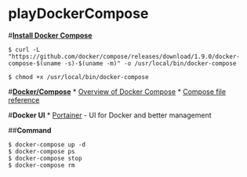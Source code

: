 # playDockerCompose


#**[Install Docker Compose](https://docs.docker.com/compose/install/)**

	$ curl -L "https://github.com/docker/compose/releases/download/1.9.0/docker-compose-$(uname -s)-$(uname -m)" -o /usr/local/bin/docker-compose

	$ chmod +x /usr/local/bin/docker-compose

#**[Docker/Compose](https://github.com/docker/compose)**
	* [Overview of Docker Compose](https://docs.docker.com/compose/overview/)
	* [Compose file reference](https://docs.docker.com/compose/compose-file/)


#**Docker UI**
	* [Portainer](http://portainer.io/) - UI for Docker and better management


##**Command**
	
	$ docker-compose up -d
	$ docker-compose ps
	$ docker-compose stop
	$ docker-compose rm
	